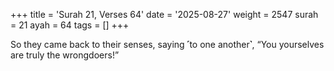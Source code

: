 +++
title = 'Surah 21, Verses 64'
date = '2025-08-27'
weight = 2547
surah = 21
ayah = 64
tags = []
+++

So they came back to their senses, saying ˹to one another˺, “You yourselves are truly the wrongdoers!”